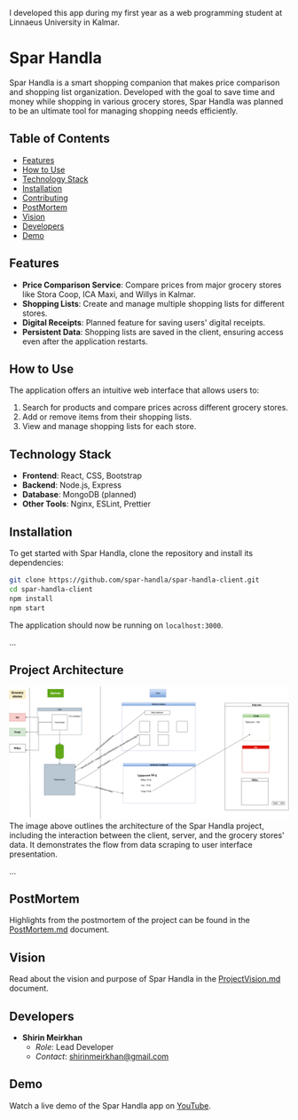 I developed this app during my first year as a web programming student at Linnaeus University in Kalmar.

# Spar Handla 

Spar Handla is a smart shopping companion that makes price comparison and shopping list organization. Developed with the goal to save time and money while shopping in various grocery stores, Spar Handla was planned to be an ultimate tool for managing shopping needs efficiently.

## Table of Contents
- [Features](#features)
- [How to Use](#how-to-use)
- [Technology Stack](#technology-stack)
- [Installation](#installation)
- [Contributing](#contributing)
- [PostMortem](#postmortem)
- [Vision](#vision)
- [Developers](#developers)
- [Demo](#demo)

## Features

- **Price Comparison Service**: Compare prices from major grocery stores like Stora Coop, ICA Maxi, and Willys in Kalmar.
- **Shopping Lists**: Create and manage multiple shopping lists for different stores.
- **Digital Receipts**: Planned feature for saving users' digital receipts.
- **Persistent Data**: Shopping lists are saved in the client, ensuring access even after the application restarts.

## How to Use

The application offers an intuitive web interface that allows users to:

1. Search for products and compare prices across different grocery stores.
2. Add or remove items from their shopping lists.
3. View and manage shopping lists for each store.

## Technology Stack

- **Frontend**: React, CSS, Bootstrap
- **Backend**: Node.js, Express
- **Database**: MongoDB (planned)
- **Other Tools**: Nginx, ESLint, Prettier

## Installation

To get started with Spar Handla, clone the repository and install its dependencies:

```bash
git clone https://github.com/spar-handla/spar-handla-client.git
cd spar-handla-client
npm install
npm start
```

The application should now be running on `localhost:3000`.

...

## Project Architecture
![Spar Handla Project Overview](sparhandla.png)
The image above outlines the architecture of the Spar Handla project, including the interaction between the client, server, and the grocery stores' data. It demonstrates the flow from data scraping to user interface presentation.

...


## PostMortem

Highlights from the postmortem of the project can be found in the [PostMortem.md](PostMortem.md) document.

## Vision

Read about the vision and purpose of Spar Handla in the [ProjectVision.md](ProjectVision.md) document.

## Developers

- **Shirin Meirkhan**
  - *Role*: Lead Developer
  - *Contact*: shirinmeirkhan@gmail.com

## Demo

Watch a live demo of the Spar Handla app on [YouTube](https://www.youtube.com/watch?v=jF2Kbc2kAAw).
